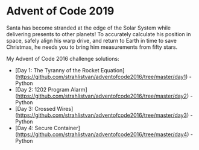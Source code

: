 # Advent of Code 2019

Santa has become stranded at the edge of the Solar System while delivering presents to other planets! To accurately calculate his position in space, safely align his warp drive, and return to Earth in time to save Christmas, he needs you to bring him measurements from fifty stars.

My Advent of Code 2016 challenge solutions:

* [Day 1: The Tyranny of the Rocket Equation] (https://github.com/strahlistvan/adventofcode2016/tree/master/day1) - Python
* [Day 2: 1202 Program Alarm] (https://github.com/strahlistvan/adventofcode2016/tree/master/day2) - Python
* [Day 3: Crossed Wires] (https://github.com/strahlistvan/adventofcode2016/tree/master/day3) - Python
* [Day 4: Secure Container] (https://github.com/strahlistvan/adventofcode2016/tree/master/day4) - Python